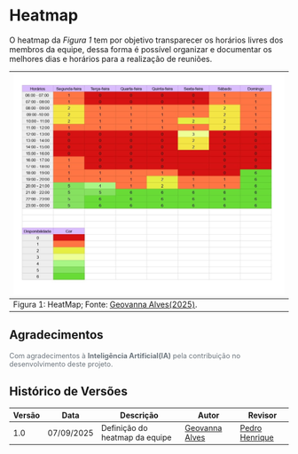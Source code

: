 # Heatmap

O heatmap da _Figura 1_ tem por objetivo transparecer os horários livres dos membros da equipe, dessa forma é possível organizar e documentar os melhores dias e horários para a realização de reuniões.

| ![alt text](../img/Planilha%20sem%20título%20-%20Página1_page-0001.jpg)                                                  |
| ------------------------------------------------------------------------------------------------------------------------ |
| Figura 1: HeatMap; Fonte: <span style="color:black;">[Geovanna Alves(2025)](https://github.com/GeovannaUmbelino)</span>. |

## Agradecimentos

<div style="text-align:left; font-size:0.9em; color:#6c757d; margin-top:1em;">
  Com agradecimentos à <b>Inteligência Artificial(IA)</b> pela contribuição no desenvolvimento deste projeto.
</div>



## Histórico de Versões

| Versão | Data       | Descrição                      | Autor                                                 | Revisor                                            |
| ------ | ---------- | ------------------------------ | ----------------------------------------------------- | -------------------------------------------------- |
| 1.0    | 07/09/2025 | Definição do heatmap da equipe | [Geovanna Alves](https://github.com/GeovannaUmbelino) | [Pedro Henrique](https://github.com/pedrohpsantos) |
